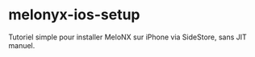 # melonyx-ios-setup
Tutoriel simple pour installer MeloNX sur iPhone via SideStore, sans JIT manuel.
